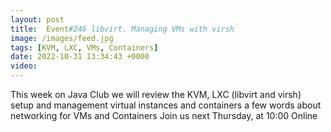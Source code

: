 ```yaml
---
layout: post
title:  Event#246 libvirt. Managing VMs with virsh
image: /images/feed.jpg
tags: [KVM, LXC, VMs, Containers]
date: 2022-10-31 13:34:43 +0000
video: 
---
```


This week on Java Club we will review the KVM, LXC (libvirt and virsh) setup and management virtual instances and containers a few words about networking for VMs and Containers
Join us next Thursday, at 10:00 Online
